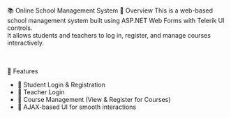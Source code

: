 📚 Online School Management System
🚀 Overview
This is a web-based school management system built using ASP.NET Web Forms with Telerik UI controls.
<br>It allows students and teachers to log in, register, and manage courses interactively.
<br>
<br>
<br>

🎯 Features
<ul>
<li>📌 Student Login & Registration</li>
<li>📌 Teacher Login</li>
<li>📌 Course Management (View & Register for Courses)</li>
<li>📌 AJAX-based UI for smooth interactions </li>
  </ul>

